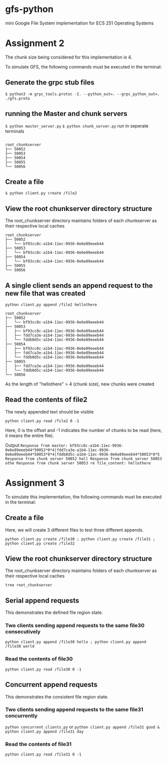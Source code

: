 # gfs-python
mini Google File System implementation for ECS 251 Operating Systems

# Assignment 2

The chunk size being considered for this implementation is 4.

To simulate GFS, the following commands must be executed in the terminal:

## Generate the grpc stub files

```$ python3 -m grpc_tools.protoc -I. --python_out=. --grpc_python_out=. ./gfs.proto```

## running the Master and chunk servers
``` $ python master_server.py ```
``` $ python chunk_server.py ```
run in seperate terminals
 ``` $ tree root_chunkserver
 
 root_chunkserver
├── 50052
├── 50053
├── 50054
├── 50055
└── 50056

```

## Create a file

```$ python client.py create /file2```

## View the root chunkserver directory structure
The root_chunkserver directory maintains folders of each chunkserver as their respective local caches

```tree root_chunkserver
root_chunkserver
├── 50052
│   └── bf93cc8c-a1b4-11ec-9936-0e6e89eeeb44
├── 50053
│   └── bf93cc8c-a1b4-11ec-9936-0e6e89eeeb44
├── 50054
│   └── bf93cc8c-a1b4-11ec-9936-0e6e89eeeb44
├── 50055
└── 50056
```

## A single client sends an append request to the new file that was created

```python client.py append /file2 hellothere```

```
root_chunkserver
├── 50052
│   └── bf93cc8c-a1b4-11ec-9936-0e6e89eeeb44
├── 50053
│   ├── bf93cc8c-a1b4-11ec-9936-0e6e89eeeb44
│   ├── fdd7ca3e-a1b4-11ec-9936-0e6e89eeeb44
│   └── fddb0d5c-a1b4-11ec-9936-0e6e89eeeb44
├── 50054
│   ├── bf93cc8c-a1b4-11ec-9936-0e6e89eeeb44
│   ├── fdd7ca3e-a1b4-11ec-9936-0e6e89eeeb44
│   └── fddb0d5c-a1b4-11ec-9936-0e6e89eeeb44
├── 50055
│   ├── fdd7ca3e-a1b4-11ec-9936-0e6e89eeeb44
│   └── fddb0d5c-a1b4-11ec-9936-0e6e89eeeb44
└── 50056

```
As the length of "hellothere" > 4 (chunk size), new chunks were created

## Read the contents of file2
The newly appended text should be visible

```python client.py read /file2 0 -1```

Here, 0 is the offset and -1 indicates the number of chunks to be read (here, it means the entire file).

Output ```Response from master: bf93cc8c-a1b4-11ec-9936-0e6e89eeeb44*50052*0*4|fdd7ca3e-a1b4-11ec-9936-0e6e89eeeb44*50053*0*4|fddb0d5c-a1b4-11ec-9936-0e6e89eeeb44*50053*0*5
Response from chunk server 50052 hell
Response from chunk server 50053 othe
Response from chunk server 50053 re
file_content: hellothere```

# Assignment 3

To simulate this implementation, the following commands must be executed in the terminal:

## Create a file
Here, we will create 3 different files to test three different appends.

```python client.py create /file30 ; python client.py create /file31 ; python client.py create /file32```

## View the root chunkserver directory structure
The root_chunkserver directory maintains folders of each chunkserver as their respective local caches

```tree root_chunkserver```

## Serial append requests
This demonstrates the defined file region state.

### Two clients sending append requests to the same file30 consecutively

```python client.py append /file30 hello ; python client.py append /file30 world```

### Read the contents of file30

```python client.py read /file30 0 -1```

## Concurrent append requests
This demonstrates the consistent file region state.

### Two clients sending append requests to the same file31 concurrently

```python concurrent_clients.py```
or
```python client.py append /file31 good & python client.py append /file31 day```


### Read the contents of file31

```python client.py read /file31 0 -1```




